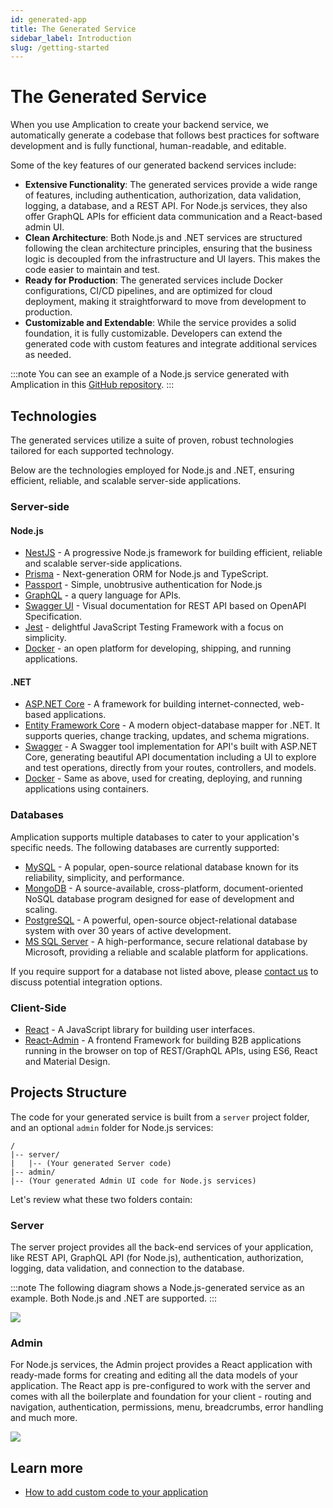 ```yaml
---
id: generated-app
title: The Generated Service
sidebar_label: Introduction
slug: /getting-started
---
```


# The Generated Service

When you use Amplication to create your backend service, we automatically generate a codebase that follows best practices for software development and is fully functional, human-readable, and editable.

Some of the key features of our generated backend services include:

- **Extensive Functionality**: The generated services provide a wide range of features, including authentication, authorization, data validation, logging, a database, and a REST API. For Node.js services, they also offer GraphQL APIs for efficient data communication and a React-based admin UI.
- **Clean Architecture**: Both Node.js and .NET services are structured following the clean architecture principles, ensuring that the business logic is decoupled from the infrastructure and UI layers. This makes the code easier to maintain and test.
- **Ready for Production**: The generated services include Docker configurations, CI/CD pipelines, and are optimized for cloud deployment, making it straightforward to move from development to production.
- **Customizable and Extendable**: While the service provides a solid foundation, it is fully customizable. Developers can extend the generated code with custom features and integrate additional services as needed.

:::note
You can see an example of a Node.js service generated with Amplication in this [GitHub repository](https://github.com/amplication/sample-app).
:::

## Technologies

The generated services utilize a suite of proven, robust technologies tailored for each supported technology.

Below are the technologies employed for Node.js and .NET, ensuring efficient, reliable, and scalable server-side applications.

### Server-side

#### Node.js

- [NestJS](https://nestjs.com/) - A progressive Node.js framework for building efficient, reliable and scalable server-side applications.
- [Prisma](https://www.prisma.io/) - Next-generation ORM for Node.js and TypeScript.
- [Passport](https://www.passportjs.org/) - Simple, unobtrusive authentication for Node.js
- [GraphQL](https://graphql.org/) - a query language for APIs.
- [Swagger UI](https://swagger.io/) - Visual documentation for REST API based on OpenAPI Specification.
- [Jest](https://jestjs.io/) - delightful JavaScript Testing Framework with a focus on simplicity.
- [Docker](https://www.docker.com/) - an open platform for developing, shipping, and running applications.

#### .NET

- [ASP.NET Core](https://dotnet.microsoft.com/en-us/apps/aspnet) - A framework for building internet-connected, web-based applications.
- [Entity Framework Core](https://docs.microsoft.com/en-us/ef/core/) - A modern object-database mapper for .NET. It supports queries, change tracking, updates, and schema migrations.
- [Swagger](https://swagger.io/tools/swagger-ui/) - A Swagger tool implementation for API's built with ASP.NET Core, generating beautiful API documentation including a UI to explore and test operations, directly from your routes, controllers, and models.
- [Docker](https://www.docker.com/) - Same as above, used for creating, deploying, and running applications using containers.

### Databases

Amplication supports multiple databases to cater to your application's specific needs. The following databases are currently supported:

- [MySQL](https://www.mysql.com/) - A popular, open-source relational database known for its reliability, simplicity, and performance.
- [MongoDB](https://www.mongodb.com/) - A source-available, cross-platform, document-oriented NoSQL database program designed for ease of development and scaling.
- [PostgreSQL](https://www.postgresql.org/) - A powerful, open-source object-relational database system with over 30 years of active development.
- [MS SQL Server](https://www.microsoft.com/en-us/sql-server) - A high-performance, secure relational database by Microsoft, providing a reliable and scalable platform for applications.

If you require support for a database not listed above, please [contact us](https://amplication.com/contact-us) to discuss potential integration options.

### Client-Side

- [React](https://reactjs.org/) - A JavaScript library for building user interfaces.
- [React-Admin](https://marmelab.com/react-admin/) - A frontend Framework for building B2B applications running in the browser on top of REST/GraphQL APIs, using ES6, React and Material Design.

## Projects Structure

The code for your generated service is built from a `server` project folder, and an optional `admin` folder for Node.js services:

```
/
|-- server/
|   |-- (Your generated Server code)
|-- admin/
|-- (Your generated Admin UI code for Node.js services)
```

Let's review what these two folders contain:

### Server

The server project provides all the back-end services of your application, like REST API, GraphQL API (for Node.js), authentication, authorization, logging, data validation, and connection to the database.

:::note
The following diagram shows a Node.js-generated service as an example. Both Node.js and .NET are supported.
:::

![](./assets/generated-app/app-components2.jpg)

### Admin

For Node.js services, the Admin project provides a React application with ready-made forms for creating and editing all the data models of your application. The React app is pre-configured to work with the server and comes with all the boilerplate and foundation for your client - routing and navigation, authentication, permissions, menu, breadcrumbs, error handling and much more.

![](./assets/generated-app/admin-ui.png)

## Learn more

- [How to add custom code to your application](/how-to/custom-code)
